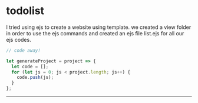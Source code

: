 # todolist

I tried using ejs to create a website using template.
we created a view folder in order to use the ejs commands and created an ejs file list.ejs for all our ejs codes.


```javascript
// code away!

let generateProject = project => {
  let code = [];
  for (let js = 0; js < project.length; js++) {
    code.push(js);
  }
};
```

---
